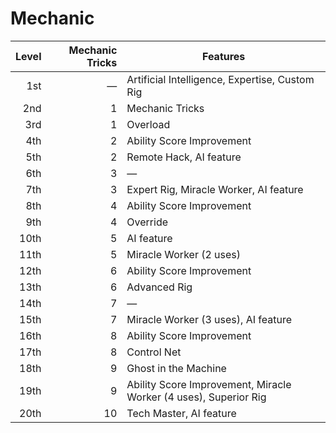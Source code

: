 # Mechanic

|Level|Mechanic Tricks|Features|
|----:|--------------:|--------|
|1st|—|Artificial Intelligence, Expertise, Custom Rig|
|2nd|1|Mechanic Tricks|
|3rd|1|Overload|
|4th|2|Ability Score Improvement|
|5th|2|Remote Hack, AI feature|
|6th|3|—|
|7th|3|Expert Rig, Miracle Worker, AI feature|
|8th|4|Ability Score Improvement|
|9th|4|Override|
|10th|5|AI feature|
|11th|5|Miracle Worker (2 uses)|
|12th|6|Ability Score Improvement|
|13th|6|Advanced Rig|
|14th|7|—|
|15th|7|Miracle Worker (3 uses), AI feature|
|16th|8|Ability Score Improvement|
|17th|8|Control Net|
|18th|9|Ghost in the Machine|
|19th|9|Ability Score Improvement, Miracle Worker (4 uses), Superior Rig|
|20th|10|Tech Master, AI feature|
